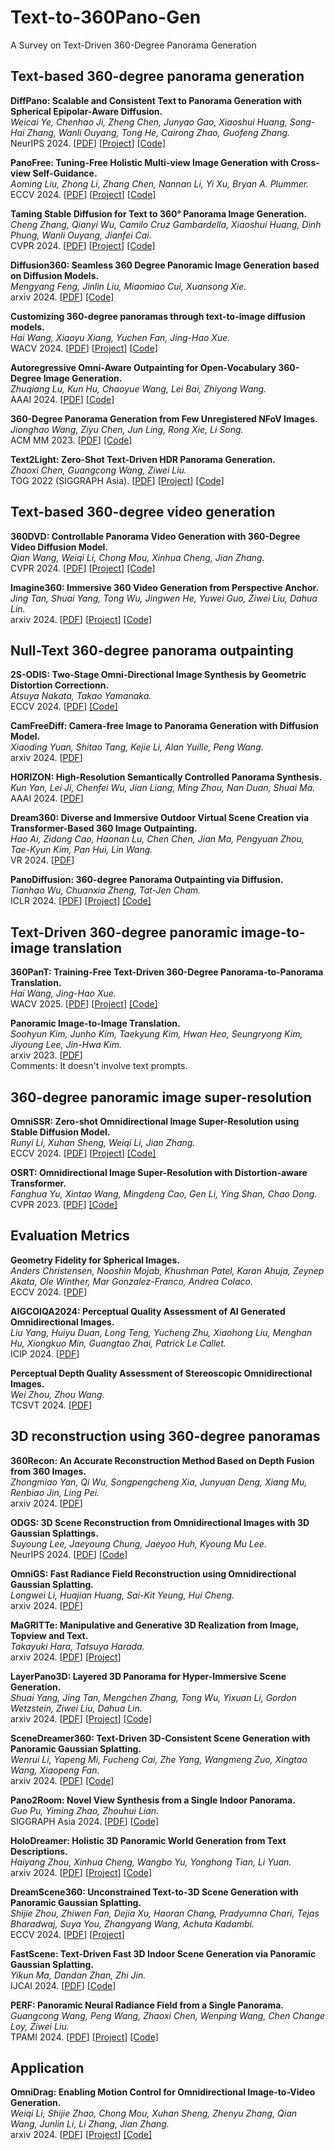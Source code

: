 # Text-to-360Pano-Gen
A Survey on Text-Driven 360-Degree Panorama Generation

## Text-based 360-degree panorama generation

**DiffPano: Scalable and Consistent Text to Panorama Generation with Spherical Epipolar-Aware Diffusion.**<br>
*Weicai Ye, Chenhao Ji, Zheng Chen, Junyao Gao, Xiaoshui Huang, Song-Hai Zhang, Wanli Ouyang, Tong He, Cairong Zhao, Guofeng Zhang.*<br>
NeurIPS 2024. [[PDF](https://arxiv.org/abs/2410.24203)] [[Project](https://zju3dv.github.io/DiffPano/)] [[Code]](https://github.com/zju3dv/DiffPano)<br>

**PanoFree: Tuning-Free Holistic Multi-view Image Generation with Cross-view Self-Guidance.**<br>
*Aoming Liu, Zhong Li, Zhang Chen, Nannan Li, Yi Xu, Bryan A. Plummer.*<br>
ECCV 2024. [[PDF](https://arxiv.org/abs/2408.02157)] [[Project](https://panofree.github.io/)] [[Code]](https://github.com/zxcvfd13502/PanoFree)<br>

**Taming Stable Diffusion for Text to 360° Panorama Image Generation.**<br>
*Cheng Zhang, Qianyi Wu, Camilo Cruz Gambardella, Xiaoshui Huang, Dinh Phung, Wanli Ouyang, Jianfei Cai.*<br>
CVPR 2024. [[PDF](https://arxiv.org/abs/2404.07949)] [[Project](https://chengzhag.github.io/publication/panfusion/)] [[Code]](https://github.com/chengzhag/PanFusion)<br>

**Diffusion360: Seamless 360 Degree Panoramic Image Generation based on Diffusion Models.**<br>
*Mengyang Feng, Jinlin Liu, Miaomiao Cui, Xuansong Xie.*<br>
arxiv 2024. [[PDF](https://arxiv.org/abs/2311.13141)] [[Code]](https://github.com/ArcherFMY/SD-T2I-360PanoImage)<br>

**Customizing 360-degree panoramas through text-to-image diffusion models.**<br>
*Hai Wang, Xiaoyu Xiang, Yuchen Fan, Jing-Hao Xue.*<br>
WACV 2024. [[PDF](https://arxiv.org/abs/2310.18840)] [[Project](https://littlewhitesea.github.io/stitchdiffusion.github.io/)] [[Code]](https://github.com/littlewhitesea/StitchDiffusion)<br>

**Autoregressive Omni-Aware Outpainting for Open-Vocabulary 360-Degree Image Generation.**<br>
*Zhuqiang Lu, Kun Hu, Chaoyue Wang, Lei Bai, Zhiyong Wang.*<br>
AAAI 2024. [[PDF](https://arxiv.org/abs/2309.03467)] [[Code]](https://github.com/zhuqiangLu/AOG-NET-360)<br>


**360-Degree Panorama Generation from Few Unregistered NFoV Images.**<br>
*Jionghao Wang, Ziyu Chen, Jun Ling, Rong Xie, Li Song.*<br>
ACM MM 2023. [[PDF](https://arxiv.org/abs/2308.14686)] [[Code]](https://github.com/shanemankiw/Panodiff)<br>

**Text2Light: Zero-Shot Text-Driven HDR Panorama Generation.**<br>
*Zhaoxi Chen, Guangcong Wang, Ziwei Liu.*<br>
TOG 2022 (SIGGRAPH Asia). [[PDF](https://arxiv.org/abs/2209.09898)] [[Project](https://frozenburning.github.io/projects/text2light/)] [[Code]](https://github.com/FrozenBurning/Text2Light)<br>

## Text-based 360-degree video generation

**360DVD: Controllable Panorama Video Generation with 360-Degree Video Diffusion Model.**<br>
*Qian Wang, Weiqi Li, Chong Mou, Xinhua Cheng, Jian Zhang.*<br>
CVPR 2024. [[PDF](https://arxiv.org/abs/2401.06578)] [[Project](https://akaneqwq.github.io/360DVD/)] [[Code]](https://github.com/Akaneqwq/360DVD)<br>

**Imagine360: Immersive 360 Video Generation from Perspective Anchor.**<br>
*Jing Tan, Shuai Yang, Tong Wu, Jingwen He, Yuwei Guo, Ziwei Liu, Dahua Lin.*<br>
arxiv 2024. [[PDF](https://arxiv.org/abs/2412.03552)] [[Project](https://ys-imtech.github.io/projects/Imagine360/)] [[Code]](https://github.com/YS-IMTech/Imagine360)<br>

## Null-Text 360-degree panorama outpainting

**2S-ODIS: Two-Stage Omni-Directional Image Synthesis by Geometric Distortion Correctionn.**<br>
*Atsuya Nakata, Takao Yamanaka.*<br>
ECCV 2024. [[PDF](https://arxiv.org/abs/2409.09969)] [[Code]](https://github.com/islab-sophia/2S-ODIS)<br>

**CamFreeDiff: Camera-free Image to Panorama Generation with Diffusion Model.**<br>
*Xiaoding Yuan, Shitao Tang, Kejie Li, Alan Yuille, Peng Wang.*<br>
arxiv 2024. [[PDF](https://arxiv.org/abs/2407.07174)]<br>

**HORIZON: High-Resolution Semantically Controlled Panorama Synthesis.**<br>
*Kun Yan, Lei Ji, Chenfei Wu, Jian Liang, Ming Zhou, Nan Duan, Shuai Ma.*<br>
AAAI 2024. [[PDF](https://ojs.aaai.org/index.php/AAAI/article/view/28463)]<br>

**Dream360: Diverse and Immersive Outdoor Virtual Scene Creation via Transformer-Based 360 Image Outpainting.**<br>
*Hao Ai, Zidong Cao, Haonan Lu, Chen Chen, Jian Ma, Pengyuan Zhou, Tae-Kyun Kim, Pan Hui, Lin Wang.*<br>
VR 2024. [[PDF](https://arxiv.org/abs/2401.10564)]<br>

**PanoDiffusion: 360-degree Panorama Outpainting via Diffusion.**<br>
*Tianhao Wu, Chuanxia Zheng, Tat-Jen Cham.*<br>
ICLR 2024. [[PDF](https://arxiv.org/abs/2307.03177)] [[Project](https://sm0kywu.github.io/panodiffusion/)] [[Code]](https://github.com/PanoDiffusion/PanoDiffusion)<br>

## Text-Driven 360-degree panoramic image-to-image translation

**360PanT: Training-Free Text-Driven 360-Degree Panorama-to-Panorama Translation.**<br>
*Hai Wang, Jing-Hao Xue.*<br>
WACV 2025. [[PDF](https://arxiv.org/abs/2409.08397)] [[Project](https://littlewhitesea.github.io/360PanT.github.io/)] [[Code]](https://github.com/littlewhitesea/360PanT)<br>

**Panoramic Image-to-Image Translation.**<br>
*Soohyun Kim, Junho Kim, Taekyung Kim, Hwan Heo, Seungryong Kim, Jiyoung Lee, Jin-Hwa Kim.*<br>
arxiv 2023. [[PDF](https://arxiv.org/abs/2304.04960)]<br>
Comments: It doesn't involve text prompts.

## 360-degree panoramic image super-resolution

**OmniSSR: Zero-shot Omnidirectional Image Super-Resolution using Stable Diffusion Model.**<br>
*Runyi Li, Xuhan Sheng, Weiqi Li, Jian Zhang.*<br>
ECCV 2024. [[PDF](https://arxiv.org/abs/2404.10312)] [[Project](https://lirunyi2001.github.io/projects/omnissr/)] [[Code]](https://github.com/LiRunyi2001/OmniSSR)<br>

**OSRT: Omnidirectional Image Super-Resolution with Distortion-aware Transformer.**<br>
*Fanghua Yu, Xintao Wang, Mingdeng Cao, Gen Li, Ying Shan, Chao Dong.*<br>
CVPR 2023. [[PDF](https://arxiv.org/abs/2302.03453)] [[Code]](https://github.com/Fanghua-Yu/OSRT)<br>

## Evaluation Metrics

**Geometry Fidelity for Spherical Images.**<br>
*Anders Christensen, Nooshin Mojab, Khushman Patel, Karan Ahuja, Zeynep Akata, Ole Winther, Mar Gonzalez-Franco, Andrea Colaco.*<br>
ECCV 2024. [[PDF](https://arxiv.org/abs/2407.18207)]<br>

**AIGCOIQA2024: Perceptual Quality Assessment of AI Generated Omnidirectional Images.**<br>
*Liu Yang, Huiyu Duan, Long Teng, Yucheng Zhu, Xiaohong Liu, Menghan Hu, Xiongkuo Min, Guangtao Zhai, Patrick Le Callet.*<br>
ICIP 2024. [[PDF](https://arxiv.org/abs/2404.01024)]<br>

**Perceptual Depth Quality Assessment of Stereoscopic Omnidirectional Images.**<br>
*Wei Zhou, Zhou Wang.*<br>
TCSVT 2024. [[PDF](https://arxiv.org/abs/2408.10134)]<br>

## 3D reconstruction using 360-degree panoramas

**360Recon: An Accurate Reconstruction Method Based on Depth Fusion from 360 Images.**<br>
*Zhongmiao Yan, Qi Wu, Songpengcheng Xia, Junyuan Deng, Xiang Mu, Renbiao Jin, Ling Pei.*<br>
arxiv 2024. [[PDF](https://arxiv.org/abs/2411.19102)] <br>

**ODGS: 3D Scene Reconstruction from Omnidirectional Images with 3D Gaussian Splattings.**<br>
*Suyoung Lee, Jaeyoung Chung, Jaeyoo Huh, Kyoung Mu Lee.*<br>
NeurIPS 2024. [[PDF](https://arxiv.org/abs/2410.20686)] [[Code]](https://github.com/esw0116/ODGS)<br>

**OmniGS: Fast Radiance Field Reconstruction using Omnidirectional Gaussian Splatting.**<br>
*Longwei Li, Huajian Huang, Sai-Kit Yeung, Hui Cheng.*<br>
arxiv 2024. [[PDF](https://arxiv.org/abs/2404.03202)]<br>

**MaGRITTe: Manipulative and Generative 3D Realization from Image, Topview and Text.**<br>
*Takayuki Hara, Tatsuya Harada.*<br>
arxiv 2024. [[PDF](https://arxiv.org/abs/2404.00345)] [[Project](https://hara012.github.io/MaGRITTe-project/)]<br>

**LayerPano3D: Layered 3D Panorama for Hyper-Immersive Scene Generation.**<br>
*Shuai Yang, Jing Tan, Mengchen Zhang, Tong Wu, Yixuan Li, Gordon Wetzstein, Ziwei Liu, Dahua Lin.*<br>
arxiv 2024. [[PDF](https://arxiv.org/abs/2408.13252)] [[Project](https://ys-imtech.github.io/projects/LayerPano3D/)] [[Code]](https://github.com/YS-IMTech/LayerPano3D)<br>

**SceneDreamer360: Text-Driven 3D-Consistent Scene Generation with Panoramic Gaussian Splatting.**<br>
*Wenrui Li, Yapeng Mi, Fucheng Cai, Zhe Yang, Wangmeng Zuo, Xingtao Wang, Xiaopeng Fan.*<br>
arxiv 2024. [[PDF](https://arxiv.org/abs/2408.13711)] [[Code]](https://github.com/liwrui/SceneDreamer360)<br>

**Pano2Room: Novel View Synthesis from a Single Indoor Panorama.**<br>
*Guo Pu, Yiming Zhao, Zhouhui Lian.*<br>
SIGGRAPH Asia 2024. [[PDF](https://arxiv.org/abs/2408.11413)] [[Code]](https://github.com/TrickyGo/Pano2Room)<br>

**HoloDreamer: Holistic 3D Panoramic World Generation from Text Descriptions.**<br>
*Haiyang Zhou, Xinhua Cheng, Wangbo Yu, Yonghong Tian, Li Yuan.*<br>
arxiv 2024. [[PDF](https://arxiv.org/abs/2407.15187)] [[Project](https://zhouhyocean.github.io/holodreamer/)] [[Code]](https://github.com/zhouhyOcean/HoloDreamer)<br>

**DreamScene360: Unconstrained Text-to-3D Scene Generation with Panoramic Gaussian Splatting.**<br>
*Shijie Zhou, Zhiwen Fan, Dejia Xu, Haoran Chang, Pradyumna Chari, Tejas Bharadwaj, Suya You, Zhangyang Wang, Achuta Kadambi.*<br>
ECCV 2024. [[PDF](https://arxiv.org/abs/2404.06903)] [[Project](https://dreamscene360.github.io/)]<br>

**FastScene: Text-Driven Fast 3D Indoor Scene Generation via Panoramic Gaussian Splatting.**<br>
*Yikun Ma, Dandan Zhan, Zhi Jin.*<br>
IJCAI 2024. [[PDF](https://arxiv.org/abs/2405.05768)] [[Code]](https://github.com/Mr-Ma-yikun/FastScene)<br>

**PERF: Panoramic Neural Radiance Field from a Single Panorama.**<br>
*Guangcong Wang, Peng Wang, Zhaoxi Chen, Wenping Wang, Chen Change Loy, Ziwei Liu.*<br>
TPAMI 2024. [[PDF](https://arxiv.org/abs/2310.16831)] [[Project](https://perf-project.github.io/)] [[Code]](https://github.com/perf-project/PeRF)<br>


## Application

**OmniDrag: Enabling Motion Control for Omnidirectional Image-to-Video Generation.**<br>
*Weiqi Li, Shijie Zhao, Chong Mou, Xuhan Sheng, Zhenyu Zhang, Qian Wang, Junlin Li, Li Zhang, Jian Zhang.*<br>
arxiv 2024. [[PDF](https://arxiv.org/abs/2412.09623)] [[Project](https://lwq20020127.github.io/OmniDrag/)] [[Code]](https://github.com/lwq20020127/OmniDrag)<br>
